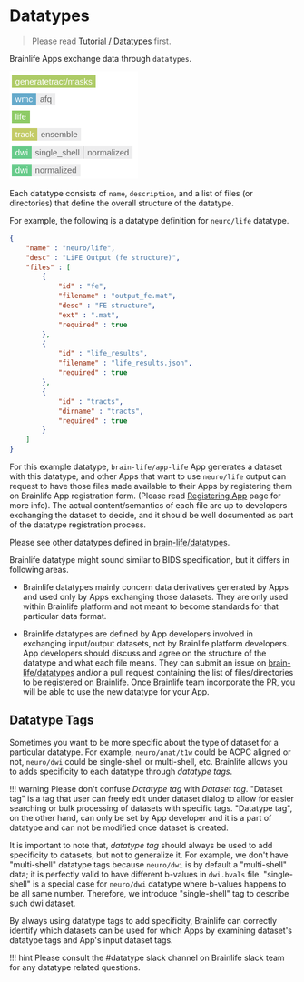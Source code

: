 # Datatypes

> Please read [Tutorial / Datatypes](/user/tutorial/#datatypes) first.

Brainlife Apps exchange data through `datatypes`.

![resources](/img/datatypes.png)

Each datatype consists of `name`, `description`, and a list of files (or directories) that define the overall structure of the datatype. 

For example, the following is a datatype definition for `neuro/life` datatype.

```json
{
    "name" : "neuro/life",
    "desc" : "LiFE Output (fe structure)",
    "files" : [ 
        {
            "id" : "fe",
            "filename" : "output_fe.mat",
            "desc" : "FE structure",
            "ext" : ".mat",
            "required" : true
        }, 
        {
            "id" : "life_results",
            "filename" : "life_results.json",
            "required" : true
        }, 
        {
            "id" : "tracts",
            "dirname" : "tracts",
            "required" : true
        }
    ]
}
```

For this example datatype, `brain-life/app-life` App generates a dataset with this datatype, and other Apps that want to use `neuro/life` output can request to have those files made available to their Apps by registering them on Brainlife App registration form. (Please read [Registering App](/apps/register/) page for more info). The actual content/semantics of each file are up to developers exchanging the dataset to decide, and it should be well documented as part of the datatype registration process.

Please see other datatypes defined in [brain-life/datatypes](https://github.com/brain-life/datatypes/tree/master/datatypes).

Brainlife datatype might sound similar to BIDS specification, but it differs in following areas.

* Brainlife datatypes mainly concern data derivatives generated by Apps and used only by Apps exchanging those datasets. They are only used within Brainlife platform and not meant to become standards for that particular data format.

* Brainlife datatypes are defined by App developers involved in exchanging input/output datasets, not by Brainlife platform developers. App developers should discuss and agree on the structure of the datatype and what each file means. They can submit an issue on [brain-life/datatypes](https://github.com/brain-life/datatypes/issues) and/or a pull request containing the list of files/directories to be registered on Brainlife. Once Brainlife team incorporate the PR, you will be able to use the new datatype for your App.

## Datatype Tags

Sometimes you want to be more specific about the type of dataset for a particular datatype. For example, `neuro/anat/t1w` could be ACPC aligned or not, `neuro/dwi` could be single-shell or multi-shell, etc. Brainlife allows you to adds specificity to each datatype through *datatype tags*. 

!!! warning
    Please don't confuse *Datatype tag* with *Dataset tag*. "Dataset tag" is a tag that user can freely edit under dataset dialog to allow for easier searching or bulk processing of datasets with specific tags. "Datatype tag", on the other hand, can only be set by App developer and it is a part of datatype and can not be modified once dataset is created.

It is important to note that, *datatype tag* should always be used to add specificity to datasets, but not to generalize it. For example, we don't have "multi-shell" datatype tags because `neuro/dwi` is by default a "multi-shell" data; it is perfectly valid to have different b-values in `dwi.bvals` file. "single-shell" is a special case for `neuro/dwi` datatype where b-values happens to be all same number. Therefore, we introduce "single-shell" tag to describe such dwi dataset.

By always using datatype tags to add specificity, Brainlife can correctly identify which datasets can be used for which Apps by examining dataset's datatype tags and App's input dataset tags. 

!!! hint
    Please consult the #datatype slack channel on Brainlife slack team for any datatype related questions.